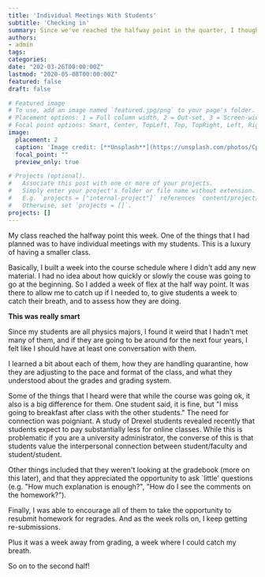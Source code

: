 ```yaml
---
title: 'Individual Meetings With Students'
subtitle: 'Checking in'
summary: Since we've reached the halfway point in the quarter, I thought it wise to check in with the students
authors:
- admin
tags:
categories:
date: "202-03-26T00:00:00Z"
lastmod: "2020-05-08T00:00:00Z"
featured: false
draft: false

# Featured image
# To use, add an image named `featured.jpg/png` to your page's folder.
# Placement options: 1 = Full column width, 2 = Out-set, 3 = Screen-width
# Focal point options: Smart, Center, TopLeft, Top, TopRight, Left, Right, BottomLeft, Bottom, BottomRight
image:
  placement: 2
  caption: 'Image credit: [**Unsplash**](https://unsplash.com/photos/CpkOjOcXdUY)'
  focal_point: ""
  preview_only: true

# Projects (optional).
#   Associate this post with one or more of your projects.
#   Simply enter your project's folder or file name without extension.
#   E.g. `projects = ["internal-project"]` references `content/project/deep-learning/index.md`.
#   Otherwise, set `projects = []`.
projects: []
---
```


My class reached the halfway point this week. One of the things that I had planned was to have individual meetings with my students. This is a luxury of having a smaller class.

Basically, I built a week into the course schedule where I didn't add any new material. I had no idea about how quickly or slowly the couse was going to go at the beginning. So I added a week of flex at the half way point. It was there to allow me to catch up if I needed to, to give students a week to catch their breath, and to assess how they are doing. 

**This was really smart**

Since my students are all physics majors, I found it weird that I hadn't met many of them, and if they are going to be around for the next four years, I felt like I should have at least one conversation with them. 

I learned a bit about each of them, how they are handling quarantine, how they are adjusting to the pace and format of the class, and what they understood about the grades and grading system.

Some of the things that I heard were that while the course was going ok, it also is a big difference for them. One student said, it is fine, but "I miss going to breakfast after class with the other students." The need for connection was poigniant. A study of Drexel students revealed recently that students expect to pay substantially less for online classes. While this is problematic if you are a university administrator, the converse of this is that students value the interpersonal connection between student/faculty and student/student. 

Other things included that they weren't looking at the gradebook (more on this later), and that they appreciated the opportunity to ask `little' questions (e.g. "How much explanation is enough?", "How do I see the comments on the homework?").  

Finally, I was able to encourage all of them to take the opportunity to resubmit homework for regrades. And as the week rolls on, I keep getting re-submissions.  

Plus it was a week away from grading, a week where I could catch my breath. 

So on to the second half!